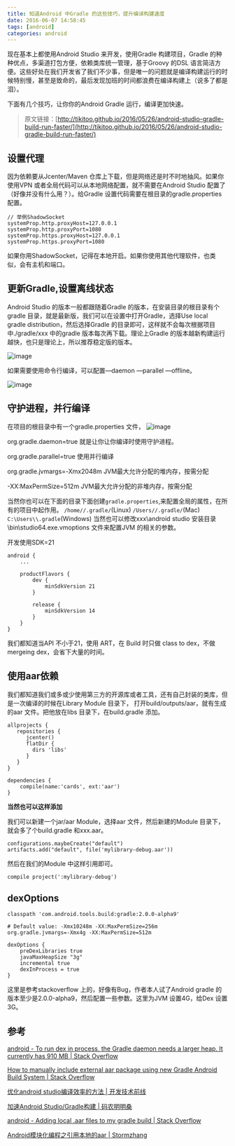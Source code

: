 ```yaml
---
title: 知道Android 中Gradle 的这些技巧，提升编译构建速度
date: 2016-06-07 14:58:45
tags: [android]
categories: android
---
```


现在基本上都使用Android Studio 来开发，使用Gradle 构建项目，Gradle 的种种优点，多渠道打包方便，依赖类库统一管理，基于Groovy 的DSL 语言简洁方便。这些好处在我们开发省了我们不少事，但是唯一的问题就是编译构建运行的时候特别慢，甚至是致命的，最后发现加班的时间都浪费在编译构建上（说多了都是泪）。

下面有几个技巧，让你你的Android Gradle 运行，编译更加快速。

>原文链接：[http://tikitoo.github.io/2016/05/26/android-studio-gradle-build-run-faster/](http://tikitoo.github.io/2016/05/26/android-studio-gradle-build-run-faster/)


<!-- more -->

## 设置代理

因为依赖要从Jcenter/Maven 仓库上下载，但是网络还是时不时地抽风。如果你使用VPN 或者全局代码可以从本地网络配置，就不需要在Android Studio 配置了（好像并没有什么用？）。给Gradle 设置代码需要在根目录的gradle.properties 配置。

```
// 举例ShadowSocket
systemProp.http.proxyHost=127.0.0.1
systemProp.http.proxyPort=1080
systemProp.https.proxyHost=127.0.0.1
systemProp.https.proxyPort=1080

```
如果你用ShadowSocket，记得在本地开启。如果你使用其他代理软件，也类似，会有主机和端口。

## 更新Gradle,设置离线状态

Android Studio 的版本一般都跟随着Gradle 的版本，在安装目录的根目录有个gradle 目录，就是最新版，我们可以在设置中打开Gradle，选择Use local gradle distribution，然后选择Gradle 的目录即可，这样就不会每次根据项目中./gradle/xxx 中的gradle 版本每次再下载。理论上Gradle 的版本越新构建运行越快，也只是理论上，所以推荐稳定版的版本。

![image](http://ww3.sinaimg.cn/large/68622377gw1f480c56owej20z50dedj1.jpg)

如果需要使用命令行编译，可以配置—daemon —parallel —offline。

![image](http://ww3.sinaimg.cn/large/68622377gw1f480znt81ij20z50dutd3.jpg)

## 守护进程，并行编译

在项目的根目录中有一个gradle.properties 文件，
![image](http://ww3.sinaimg.cn/large/68622377gw1f480bomjc0j20ry0am42c.jpg)

org.gradle.daemon=true 就是让你让你编译时使用守护进程。

org.gradle.parallel=true 使用并行编译

org.gradle.jvmargs=-Xmx2048m JVM最大允许分配的堆内存，按需分配

-XX:MaxPermSize=512m JVM最大允许分配的非堆内存，按需分配

当然你也可以在下面的目录下面创建`gradle.properties`,来配置全局的属性，在所有的项目中起作用。
    `/home//.gradle/`(Linux)
    `/Users//.gradle/`(Mac)
    `C:\Users\\.gradle`(Windows)
当然也可以修改xxx\android studio 安装目录\bin\studio64.exe.vmoptions 文件来配置JVM 的相关的参数。

开发使用SDK=21

```
android {
	...

    productFlavors {
        dev {
            minSdkVersion 21
        }

        release {
            minSdkVersion 14
        }
    }
}

```
我们都知道当API 不小于21，使用 ART，在 Build 时只做 class to dex，不做 mergeing dex，会省下大量的时间。

## 使用aar依赖
我们都知道我们或多或少使用第三方的开源库或者工具，还有自己封装的类库，但是一次编译的时候在Library Module 目录下， 打开build/outputs/aar，就有生成的aar 文件。把他放在libs 目录下，在build.gradle 添加。

```
allprojects {
   repositories {
      jcenter()
      flatDir {
        dirs 'libs'
      }
   }
}

dependencies {
    compile(name:'cards', ext:'aar')
}
```

**当然也可以这样添加**

我们可以新建一个jar/aar Module，选择aar 文件，然后新建的Module 目录下，就会多了个build.gradle 和xxx.aar。

```
configurations.maybeCreate("default")
artifacts.add("default", file('mylibrary-debug.aar'))
```

然后在我们的Module 中这样引用即可。

```
compile project(':mylibrary-debug')
```
## dexOptions

```
classpath 'com.android.tools.build:gradle:2.0.0-alpha9'
```
```
# Default value: -Xmx10248m -XX:MaxPermSize=256m
org.gradle.jvmargs=-Xmx4g -XX:MaxPermSize=512m
```

```
dexOptions {
    preDexLibraries true
    javaMaxHeapSize "3g"
    incremental true
    dexInProcess = true
}
```

这里是参考stackoverflow 上的，好像有Bug，作者本人试了Android gradle 的版本至少是2.0.0-alpha9，然后配置一些参数。这里为JVM 设置4G，给Dex 设置3G。


## 参考
[android - To run dex in process, the Gradle daemon needs a larger heap. It currently has 910 MB | Stack Overflow](http://stackoverflow.com/questions/35224255/to-run-dex-in-process-the-gradle-daemon-needs-a-larger-heap-it-currently-has-9)

[How to manually include external aar package using new Gradle Android Build System | Stack Overflow](http://stackoverflow.com/questions/16682847/how-to-manually-include-external-aar-package-using-new-gradle-android-build-syst)

[优化android studio编译效率的方法 | 开发技术前线](http://www.devtf.cn/?p=585)

[加速Android Studio/Gradle构建 | 码农明明桑](http://blog.isming.me/2015/03/18/android-build-speed-up/)

[android - Adding local .aar files to my gradle build | Stack Overflow](http://stackoverflow.com/questions/21882804/adding-local-aar-files-to-my-gradle-build)

[Android模块化编程之引用本地的aar | Stormzhang](http://stormzhang.com/android/2015/03/01/android-reference-local-aar/)
